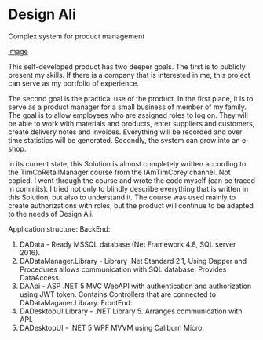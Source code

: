 # Design Ali
Complex system for product management

[image](https://user-images.githubusercontent.com/37962262/142641758-4a01396c-f976-426b-a9dc-a960410a816f.png)

This self-developed product has two deeper goals.
The first is to publicly present my skills. If there is a company that is interested in me, this project can serve as my portfolio of experience.

The second goal is the practical use of the product.
In the first place, it is to serve as a product manager for a small business of member of my family. The goal is to allow employees who are assigned roles to log on. They will be able to work with materials and products, enter suppliers and customers, create delivery notes and invoices. Everything will be recorded and over time statistics will be generated.
Secondly, the system can grow into an e-shop.

In its current state, this Solution is almost completely written according to the TimCoRetailManager course from the IAmTimCorey channel. Not copied. I went through the course and wrote the code myself (can be traced in commits). I tried not only to blindly describe everything that is written in this Solution, but also to understand it. The course was used mainly to create authorizations with roles, but the product will continue to be adapted to the needs of Design Ali.

Application structure:
BackEnd:
1. DAData - Ready MSSQL database (Net Framework 4.8, SQL server 2016).
2. DADataManager.Library - Library .Net Standard 2.1, Using Dapper and Procedures allows communication with SQL database. Provides DataAccess.
3. DAApi - ASP .NET 5 MVC WebAPI with authentication and authorization using JWT token. Contains Controllers that are connected to DADataMaganer.Library.
FrontEnd:
4. DADesktopUI.Library - .NET Library 5. Arranges communication with API.
5. DADesktopUI - .NET 5 WPF MVVM using Caliburn Micro.
